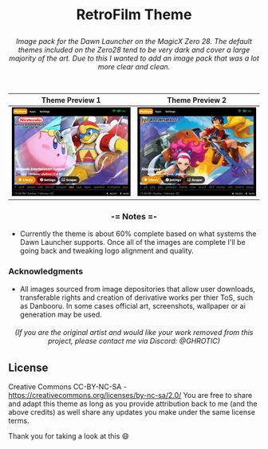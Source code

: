 # **<p align=center>RetroFilm Theme</p>**

*<p align=center> Image pack for the Dawn Launcher on the MagicX Zero 28. The default themes included on the Zero28 tend to be very dark and cover a large majority of the art. Due to this I wanted to add an image pack that was a lot more clear and clean.</p>*

<br>

| Theme Preview 1 | Theme Preview 2 |
| -- | -- |
| ![Preview Screenshot 1](https://github.com/GHROTIC/retrofilm-theme-magicx-dawn/blob/main/assets/preview/preview_ss1.jpg) | ![Preview Screenshot 2](https://github.com/GHROTIC/retrofilm-theme-magicx-dawn/blob/main/assets/preview/preview_ss2.jpg) |


### **<p align=center>-= Notes =-</p>**

* Currently the theme is about 60% complete based on what systems the Dawn Launcher supports. Once all of the images are complete I'll be going back and tweaking logo alignment and quality.




### **Acknowledgments**
* All images sourced from image depositories that allow user downloads, transferable rights and creation of derivative works per thier ToS, such as Danbooru. In some cases official art, screenshots, wallpaper or ai generation may be used.
###### *<p align=center>(If you are the original artist and would like your work removed from this project, please contact me via Discord: @GHROTIC)</p>*

## **License**
Creative Commons CC-BY-NC-SA - https://creativecommons.org/licenses/by-nc-sa/2.0/
You are free to share and adapt this theme as long as you provide attribution back to me (and the above credits) as well share any updates you make under the same license terms.

Thank you for taking a look at this 😄
